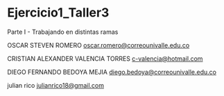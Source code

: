 # Ejercicio1_Taller3
Parte I - Trabajando en distintas ramas

OSCAR STEVEN ROMERO
oscar.romero@correounivalle.edu.co
		
CRISTIAN ALEXANDER VALENCIA TORRES
c-valencia@hotmail.com
		
DIEGO FERNANDO BEDOYA MEJIA
diego.bedoya@correounivalle.edu.co
		
julian rico
julianrico18@gmail.com
